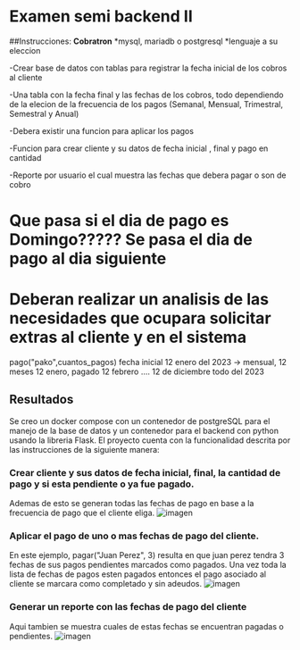 # Examen semi backend II
##Instrucciones:
**Cobratron**
*mysql, mariadb o postgresql
*lenguaje a su eleccion

-Crear base de datos con tablas para registrar la fecha inicial de los cobros al cliente

-Una tabla con la fecha final y las fechas de los cobros, todo dependiendo de la elecion de la frecuencia de los pagos (Semanal, Mensual, Trimestral, Semestral y Anual)

-Debera existir una funcion para aplicar los pagos

-Funcion para crear cliente y su datos de fecha inicial , final y pago en cantidad

-Reporte por usuario el cual muestra las fechas que debera pagar o son de cobro

# Que pasa si el dia de pago es Domingo????? Se pasa el dia de pago al dia siguiente
# Deberan realizar un analisis de las necesidades que ocupara solicitar extras al cliente y en el sistema

pago("pako",cuantos_pagos)
fecha inicial 12 enero del 2023 -> mensual, 12 meses
12 enero, pagado
12 febrero
....
12 de diciembre
todo del 2023
## Resultados
Se creo un docker compose con un contenedor de postgreSQL para el manejo de la base de datos y un contenedor para el backend con python usando la libreria Flask.
El proyecto cuenta con la funcionalidad descrita por las instrucciones de la siguiente manera:
### Crear cliente y sus datos de fecha inicial, final, la cantidad de pago y si esta pendiente o ya fue pagado.
Ademas de esto se generan todas las fechas de pago en base a la frecuencia de pago que el cliente eliga.
![imagen](https://github.com/user-attachments/assets/4897df20-145e-4e25-851e-d8b995460d30)

### Aplicar el pago de uno o mas fechas de pago del cliente.
En este ejemplo, pagar("Juan Perez", 3) resulta en que juan perez tendra 3 fechas de sus pagos pendientes marcados como pagados. Una vez toda la lista de fechas de pagos esten pagados entonces el pago asociado al cliente se marcara como completado y sin adeudos.
![imagen](https://github.com/user-attachments/assets/9e802619-2f70-4ab9-b122-e6a35b61dc64)


### Generar un reporte con las fechas de pago del cliente
Aqui tambien se muestra cuales de estas fechas se encuentran pagadas o pendientes.
![imagen](https://github.com/user-attachments/assets/3b8ae23c-6d8e-4f91-bbba-0ee4dc922f18)

